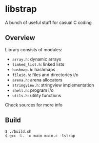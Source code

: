 # libstrap
A bunch of useful stuff for casual C coding

## Overview
Library consists of modules:

- `array.h`: dynamic arrays
- `linked_list.h`: linked lists
- `hashmap.h`: hashmaps
- `fileio.h`: files and directories i/o
- `arena.h`: arena allocators
- `stringview.h`: stringview implementation
- `shell.h`: program i/o
- `utils.h`: utility functions

Check sources for more info

## Build
```console
$ ./build.sh
$ gcc -L. -o main main.c -lstrap
```
